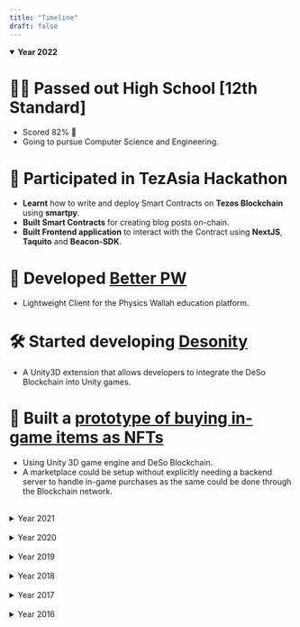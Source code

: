 ```yaml
---
title: "Timeline"
draft: false
---
```


<details open>
<summary><b>Year 2022</b></summary>

# 🧑‍🎓 Passed out High School [12th Standard]
- Scored 82% 🎉
- Going to pursue Computer Science and Engineering.

# 💪 Participated in TezAsia Hackathon
- **Learnt** how to write and deploy Smart Contracts on **Tezos Blockchain** using **smartpy**.
- **Built Smart Contracts** for creating blog posts on-chain.
- **Built Frontend application** to interact with the Contract using **NextJS**, **Taquito** and **Beacon-SDK**.

# 🏁 Developed [Better PW](https://betterpw.live)
- Lightweight Client for the Physics Wallah education platform.

# 🛠 Started developing [Desonity](https://github.com/Desonity/Desonity)
- A Unity3D extension that allows developers to integrate the DeSo Blockchain into Unity games.

# 🏁 Built a [prototype of buying in-game items as NFTs](https://youtu.be/-Ute7GNiZxk)
- Using Unity 3D game engine and DeSo Blockchain.
- A marketplace could be setup without explicitly needing a backend server to handle in-game purchases as the same could be done through the Blockchain network.


</details>

<br>

<details>
<summary>Year 2021</summary>

# 🛠 Started building [Cordify](https://cordify.app)
- Tool to bridge the gap between web2 (twitter, reddit, etc) platforms with web3 DeSo platform.
- Started out as a Discord bot that added features of the blockchain into Discord servers, and now is a full fledged application integrating Discord, Twitter and more platforms with DeSo.

# 🏁 Built Animedoro Timer
- Timer app built in Vanilla HTML, CSS and Javascript.
- Useful tool for studying, working.
- Ability to set custom work/break timers.

</details>

<br>

<details>
<summary>Year 2020</summary>

# 🛠 Started Discord Bot Development
- Using discord.py
- Built many bots and tools.
- Mastered discord.py 😤
- Did couple of paid gigs (Server and Bot dev)

# 🧑‍🎓 Passed out Middle School [10th Standard]
- Scored 89% 🎉
- Started High School [12th Standard]

# 💪 Did my first freelance gig
- Built an AR application that would scan childrens picture books (birds) and play their sound.

# 🕹 Developed a VR game - [Cheap Saber](https://youtu.be/q86asyDYh1Q)
- Clone of Beat Saber, playable on android VR devices.
- Utilises Augument Reality marker based tracking to move virtual sabers.

# 💪 Participated in a [VXR hackathon](https://youtu.be/saMuL0UTF_M) by VRocKS
- Developed a VR story telling demo for Android VR devices.

# 🏁 Built a Human following Arduino Car
- Shortly after the TinkerFest Competition, I built this car that will detect any human through a phones camera and follow them.
- Learnt about OpenCV.
- Felt good because it worked (unlike the one from tinkerfest 🤭)

# 💪 Participated in [Tinker Fest Robotics Competition](https://youtu.be/vjoeJ9Bbaw4)
- Built an autonomous, trash seggrating robot car using LEGO as the body frame and Arduino + Android Mobile as the Brain 🧠
- Although our bot did not function as ecpected, we learnt a lot and had fun.

# 🛠 Started learning Python
- `print("Hello World")`

</details>

<br>

<details>
<summary>Year 2019</summary>

# 🛠 Started learning Game Dev
- `Debug.Log("Published some games on Play Store and got banned afterwards 🤡")`

# 💪 Built a model version of a [Light Interferometer](https://youtu.be/1WsnnyR_AOg)
- Using a Microscope slide, 2 pieces of mirrors (that I broke in half), a cheap lazer pointer and a lens I salvaged from another lazer pointer.
- Similar arrangement like the LIGO.
- Interference pattern was slightly visible.

# 💪 Performed the [Double Slit Experiment](https://youtu.be/C2Jy_RJXQ0I)
- Using a cheap lazer pointer and insulating tape.
- Learnt about Dual Nature of Light.

</details>

<br>

<details>
<summary>Year 2018</summary>

# 🛠 My Attempt at building an [Arduino CubeSat](https://youtu.be/aKaxJP3DqhQ)
- 3D printed frame.
- Working CW telemetry over 433MHz RF.

# 🏁 Built an Ultrasonic [Standing Wave 'Levitator'](https://youtu.be/gpRQpz39_UU)
- Followed an instructable article to and ripped apart couple of ultrasonic modules to build a mini levitator thingie.
- Learnt about Standing Waves.
- Small pieces of paper/styrofoam could be held in air at specific nodes of standing waves.

# 🧑‍🔧 Assembled my first 3D printer [Ender 3]
- Since then I have learnt a lot about the tech behind 3D printing and assembled more than 6 printers.

# 😳 Got an Arduino UNO
- Learnt about IoT, embeded circuits, electronics.
- Built random fun projects with the UNO and various Modules.
- Built cool stuff with the power of LEGO and Arduino.

# 🏁 Built a [LEGO line follower](https://youtu.be/-nA_rv9vvZE) and [modified gears to speed it up](https://youtu.be/mTh1pjq7Kqo)
- Learnt about gear ratios

# 🛠 Started learning Java
- `System.out.println("For Academic Purposes")`

</details>

<br>

<details>
<summary>Year 2017</summary>

# 🤣 Made HTML tutorials
- School had HTML and CSS in out curriculum so I made video tutorials and uploaded them on youtube for my friends to learn from 😆

# 💪 Participated in a Cubing Competition for the first time
- Got an average time around 40 seconds and personal best 34 seconds.
- Met Akash Rupela the Indian record holder for fastest 3x3 solve 😳

# 🧑‍🔬 Got interested into Science made videos on youtube
- Homemade Litmus paper and indicator solution
- Theory behind how LIGO detects gravitational waves
- and more

</details>

<br>

<details>
<summary>Year 2016</summary>

# 🤓 Learnt my first programming language - BASIC
- Good ol' days

# 🧑‍🔬 Got interested into Science made videos on youtube
- Homemade Litmus paper and indicator solution
- Theory behind how LIGO detects gravitational waves
- and more in the following years

</details>
